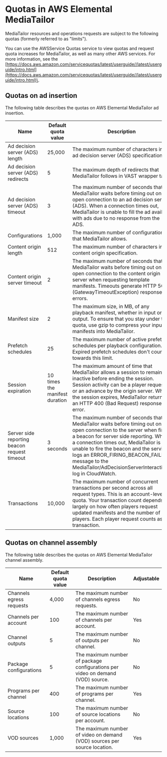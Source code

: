 # Quotas in AWS Elemental MediaTailor<a name="quotas"></a>

MediaTailor resources and operations requests are subject to the following quotas \(formerly referred to as "limits"\)\.

 You can use the AWSService Quotas service to view quotas and request quota increases for MediaTailor, as well as many other AWS services\. For more information, see the [https://docs.aws.amazon.com/servicequotas/latest/userguide//latest/userguide/intro.html](https://docs.aws.amazon.com/servicequotas/latest/userguide//latest/userguide/intro.html)\.

## Quotas on ad insertion<a name="ad-insertion-quotas"></a>

The following table describes the quotas on AWS Elemental MediaTailor ad insertion\.


| Name | Default quota value | Description | Adjustable | 
| --- | --- | --- | --- | 
| Ad decision server \(ADS\) length | 25,000  | The maximum number of characters in an ad decision server \(ADS\) specification\.  | No | 
| Ad decision server \(ADS\) redirects | 5 | The maximum depth of redirects that MediaTailor follows in VAST wrapper tags\.  | No | 
| Ad decision server \(ADS\) timeout | 3 | The maximum number of seconds that MediaTailor waits before timing out on an open connection to an ad decision server \(ADS\)\. When a connection times out, MediaTailor is unable to fill the ad avail with ads due to no response from the ADS\. | No | 
| Configurations | 1,000 | The maximum number of configurations that MediaTailor allows\.  | No | 
| Content origin length | 512  | The maximum number of characters in a content origin specification\.  | No | 
| Content origin server timeout | 2 | The maximum number of seconds that MediaTailor waits before timing out on an open connection to the content origin server when requesting template manifests\. Timeouts generate HTTP 504 \(GatewayTimeoutException\) response errors\.  | No | 
| Manifest size | 2 | The maximum size, in MB, of any playback manifest, whether in input or output\. To ensure that you stay under the quota, use gzip to compress your input manifests into MediaTailor\.  | No | 
| Prefetch schedules | 25 | The maximum number of active prefetch schedules per playback configuration\. Expired prefetch schedules don't count towards this limit\.  | No | 
| Session expiration  | 10 times the manifest duration  | The maximum amount of time that MediaTailor allows a session to remain inactive before ending the session\. Session activity can be a player request or an advance by the origin server\. When the session expires, MediaTailor returns an HTTP 400 \(Bad Request\) response error\.  | No | 
| Server side reporting beacon request timeout | 3 seconds | The maximum number of seconds that MediaTailor waits before timing out on an open connection to the server when firing a beacon for server side reporting\. When a connection times out, MediaTailor is unable to fire the beacon and the service logs an ERROR\_FIRING\_BEACON\_FAILED message to the MediaTailor/AdDecisionServerInteractions log in CloudWatch\. | No | 
| Transactions | 10,000 | The maximum number of concurrent transactions per second across all request types\. This is an account\-level quota\. Your transaction count depends largely on how often players request updated manifests and the number of players\. Each player request counts as a transaction\.  | [Yes](https://console.aws.amazon.com/servicequotas/home/services/mediatailor/quotas/L-32FBC51C) | 

## Quotas on channel assembly<a name="channel-assembly-quotas"></a>

The following table describes the quotas on AWS Elemental MediaTailor channel assembly\.


| Name | Default quota value | Description | Adjustable | 
| --- | --- | --- | --- | 
| Channels egress requests | 4,000 | The maximum number of channels egress requests\. | No | 
| Channels per account | 100 | The maximum number of channels per account\. | Yes | 
| Channel outputs | 5 | The maximum number of outputs per channel\. | No | 
| Package configurations | 5 | The maximum number of package configurations per video on demand \(VOD\) source\. | No | 
| Programs per channel | 400 | The maximum number of programs per channel\. | Yes | 
| Source locations | 100 | The maximum number of source locations per account\. | No | 
| VOD sources | 1,000 | The maximum number of video on demand \(VOD\) sources per source location\. | Yes | 